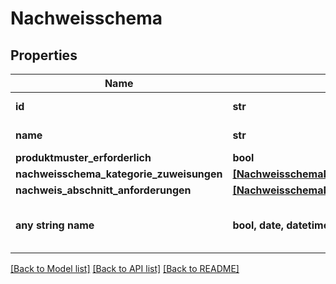 # Nachweisschema


## Properties
Name | Type | Description | Notes
------------ | ------------- | ------------- | -------------
**id** | **str** | ID des Nachweisschemas | [optional] 
**name** | **str** | Name des Nachweisschemas | [optional] 
**produktmuster_erforderlich** | **bool** |  | [optional] 
**nachweisschema_kategorie_zuweisungen** | [**[NachweisschemaNachweisschemaKategorieZuweisungenInner]**](NachweisschemaNachweisschemaKategorieZuweisungenInner.md) |  | [optional] 
**nachweis_abschnitt_anforderungen** | [**[NachweisschemaNachweisAbschnittAnforderungenInner]**](NachweisschemaNachweisAbschnittAnforderungenInner.md) |  | [optional] 
**any string name** | **bool, date, datetime, dict, float, int, list, str, none_type** | any string name can be used but the value must be the correct type | [optional]

[[Back to Model list]](../README.md#documentation-for-models) [[Back to API list]](../README.md#documentation-for-api-endpoints) [[Back to README]](../README.md)


